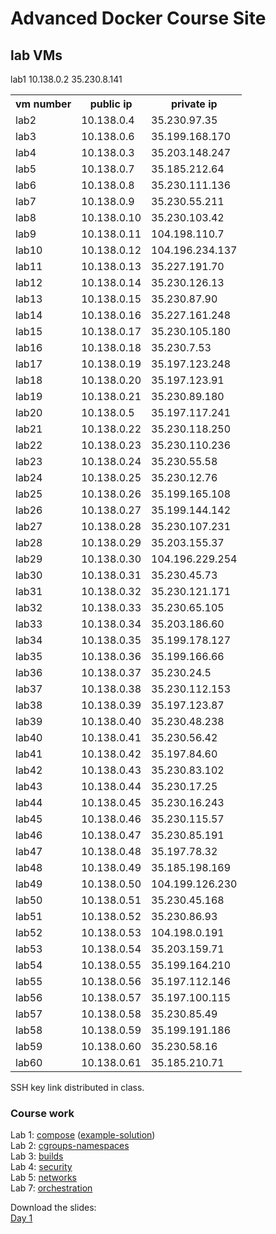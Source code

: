 # Advanced Docker Course Site

## lab VMs
<table>
<tr><th>vm number</th><th>public ip</th><th>private ip</th></tr>
lab1 10.138.0.2 35.230.8.141
<tr><td>lab2</td> <td>10.138.0.4</td> <td>35.230.97.35</td></tr>
<tr><td>lab3</td> <td>10.138.0.6</td> <td>35.199.168.170</td></tr>
<tr><td>lab4</td> <td>10.138.0.3</td> <td>35.203.148.247</td></tr>
<tr><td>lab5</td> <td>10.138.0.7</td> <td>35.185.212.64</td></tr>
<tr><td>lab6</td> <td>10.138.0.8</td> <td>35.230.111.136</td></tr>
<tr><td>lab7</td> <td>10.138.0.9</td> <td>35.230.55.211</td></tr>
<tr><td>lab8</td> <td>10.138.0.10</td> <td>35.230.103.42</td></tr>
<tr><td>lab9</td> <td>10.138.0.11</td> <td>104.198.110.7</td></tr>
<tr><td>lab10</td> <td>10.138.0.12</td> <td>104.196.234.137</td></tr>
<tr><td>lab11</td> <td>10.138.0.13</td> <td>35.227.191.70</td></tr>
<tr><td>lab12</td> <td>10.138.0.14</td> <td>35.230.126.13</td></tr>
<tr><td>lab13</td> <td>10.138.0.15</td> <td>35.230.87.90</td></tr>
<tr><td>lab14</td> <td>10.138.0.16</td> <td>35.227.161.248</td></tr>
<tr><td>lab15</td> <td>10.138.0.17</td> <td>35.230.105.180</td></tr>
<tr><td>lab16</td> <td>10.138.0.18</td> <td>35.230.7.53</td></tr>
<tr><td>lab17</td> <td>10.138.0.19</td> <td>35.197.123.248</td></tr>
<tr><td>lab18</td> <td>10.138.0.20</td> <td>35.197.123.91</td></tr>
<tr><td>lab19</td> <td>10.138.0.21</td> <td>35.230.89.180</td></tr>
<tr><td>lab20</td> <td>10.138.0.5</td> <td>35.197.117.241</td></tr>
<tr><td>lab21</td> <td>10.138.0.22</td> <td>35.230.118.250</td></tr>
<tr><td>lab22</td> <td>10.138.0.23</td> <td>35.230.110.236</td></tr>
<tr><td>lab23</td> <td>10.138.0.24</td> <td>35.230.55.58</td></tr>
<tr><td>lab24</td> <td>10.138.0.25</td> <td>35.230.12.76</td></tr>
<tr><td>lab25</td> <td>10.138.0.26</td> <td>35.199.165.108</td></tr>
<tr><td>lab26</td> <td>10.138.0.27</td> <td>35.199.144.142</td></tr>
<tr><td>lab27</td> <td>10.138.0.28</td> <td>35.230.107.231</td></tr>
<tr><td>lab28</td> <td>10.138.0.29</td> <td>35.203.155.37</td></tr>
<tr><td>lab29</td> <td>10.138.0.30</td> <td>104.196.229.254</td></tr>
<tr><td>lab30</td> <td>10.138.0.31</td> <td>35.230.45.73</td></tr>
<tr><td>lab31</td> <td>10.138.0.32</td> <td>35.230.121.171</td></tr>
<tr><td>lab32</td> <td>10.138.0.33</td> <td>35.230.65.105</td></tr>
<tr><td>lab33</td> <td>10.138.0.34</td> <td>35.203.186.60</td></tr>
<tr><td>lab34</td> <td>10.138.0.35</td> <td>35.199.178.127</td></tr>
<tr><td>lab35</td> <td>10.138.0.36</td> <td>35.199.166.66</td></tr>
<tr><td>lab36</td> <td>10.138.0.37</td> <td>35.230.24.5</td></tr>
<tr><td>lab37</td> <td>10.138.0.38</td> <td>35.230.112.153</td></tr>
<tr><td>lab38</td> <td>10.138.0.39</td> <td>35.197.123.87</td></tr>
<tr><td>lab39</td> <td>10.138.0.40</td> <td>35.230.48.238</td></tr>
<tr><td>lab40</td> <td>10.138.0.41</td> <td>35.230.56.42</td></tr>
<tr><td>lab41</td> <td>10.138.0.42</td> <td>35.197.84.60</td></tr>
<tr><td>lab42</td> <td>10.138.0.43</td> <td>35.230.83.102</td></tr>
<tr><td>lab43</td> <td>10.138.0.44</td> <td>35.230.17.25</td></tr>
<tr><td>lab44</td> <td>10.138.0.45</td> <td>35.230.16.243</td></tr>
<tr><td>lab45</td> <td>10.138.0.46</td> <td>35.230.115.57</td></tr>
<tr><td>lab46</td> <td>10.138.0.47</td> <td>35.230.85.191</td></tr>
<tr><td>lab47</td> <td>10.138.0.48</td> <td>35.197.78.32</td></tr>
<tr><td>lab48</td> <td>10.138.0.49</td> <td>35.185.198.169</td></tr>
<tr><td>lab49</td> <td>10.138.0.50</td> <td>104.199.126.230</td></tr>
<tr><td>lab50</td> <td>10.138.0.51</td> <td>35.230.45.168</td></tr>
<tr><td>lab51</td> <td>10.138.0.52</td> <td>35.230.86.93</td></tr>
<tr><td>lab52</td> <td>10.138.0.53</td> <td>104.198.0.191</td></tr>
<tr><td>lab53</td> <td>10.138.0.54</td> <td>35.203.159.71</td></tr>
<tr><td>lab54</td> <td>10.138.0.55</td> <td>35.199.164.210</td></tr>
<tr><td>lab55</td> <td>10.138.0.56</td> <td>35.197.112.146</td></tr>
<tr><td>lab56</td> <td>10.138.0.57</td> <td>35.197.100.115</td></tr>
<tr><td>lab57</td> <td>10.138.0.58</td> <td>35.230.85.49</td></tr>
<tr><td>lab58</td> <td>10.138.0.59</td> <td>35.199.191.186</td></tr>
<tr><td>lab59</td> <td>10.138.0.60</td> <td>35.230.58.16</td></tr>
<tr><td>lab60</td> <td>10.138.0.61</td> <td>35.185.210.71</td></tr>
</table>

SSH key link distributed in class.

### Course work

Lab 1: [compose](labs/1-compose/) ([example-solution](labs/1-compose/example-docker-compose.yaml))  
Lab 2: [cgroups-namespaces](labs/2-cgroups-namespaces/)  
Lab 3: [builds](labs/3-builds/)  
Lab 4: [security](labs/4-security/)  
Lab 5: [networks](labs/5-networks/)  
Lab 7: [orchestration](labs/7-orchestration/)  


Download the slides:  
[Day 1](https://storage.googleapis.com/kistek-training/advanced-docker-day-1.pdf)
